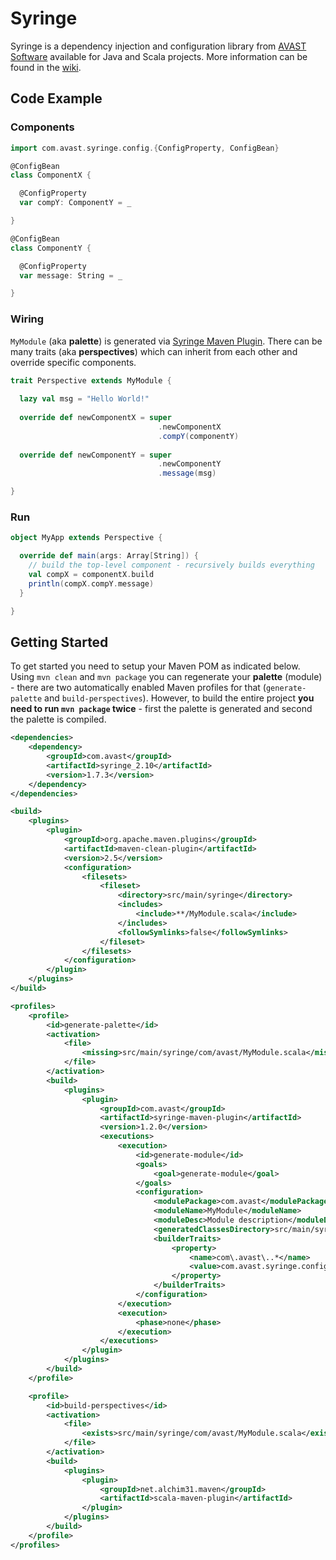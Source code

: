 # Syringe

Syringe is a dependency injection and configuration library from [AVAST Software](http://www.avast.com "AVAST Software") 
available for Java and Scala projects. More information can be found in the 
[wiki](https://github.com/avast-open/syringe/wiki "Syringe wiki").

## Code Example

### Components

```scala
import com.avast.syringe.config.{ConfigProperty, ConfigBean}

@ConfigBean
class ComponentX {

  @ConfigProperty
  var compY: ComponentY = _

}

@ConfigBean
class ComponentY {

  @ConfigProperty
  var message: String = _

}
```

### Wiring

`MyModule` (aka __palette__) is generated via [Syringe Maven Plugin](https://github.com/avast-open/syringe-maven-plugin "Syringe Maven Plugin").
There can be many traits (aka __perspectives__) which can inherit from each other and override specific components.

```scala
trait Perspective extends MyModule {
      
  lazy val msg = "Hello World!"
      
  override def newComponentX = super
                                 .newComponentX
                                 .compY(componentY)
      
  override def newComponentY = super
                                 .newComponentY
                                 .message(msg)

}
```

### Run

```scala
object MyApp extends Perspective {

  override def main(args: Array[String]) {
    // build the top-level component - recursively builds everything
    val compX = componentX.build
    println(compX.compY.message)
  }

}
```

## Getting Started

To get started you need to setup your Maven POM as indicated below. Using `mvn clean` and `mvn package` you can 
regenerate your __palette__ (module) - there are two automatically enabled Maven profiles for that 
(`generate-palette` and `build-perspectives`). However, to build the entire project __you need to run `mvn package` twice__ - 
first the palette is generated and second the palette is compiled.

```xml
<dependencies>
    <dependency>
        <groupId>com.avast</groupId>
        <artifactId>syringe_2.10</artifactId>
        <version>1.7.3</version>
    </dependency>
</dependencies>

<build>
    <plugins>
        <plugin>
            <groupId>org.apache.maven.plugins</groupId>
            <artifactId>maven-clean-plugin</artifactId>
            <version>2.5</version>
            <configuration>
                <filesets>
                    <fileset>
                        <directory>src/main/syringe</directory>
                        <includes>
                            <include>**/MyModule.scala</include>
                        </includes>
                        <followSymlinks>false</followSymlinks>
                    </fileset>
                </filesets>
            </configuration>
        </plugin>
    </plugins>
</build>

<profiles>
    <profile>
        <id>generate-palette</id>
        <activation>
            <file>
                <missing>src/main/syringe/com/avast/MyModule.scala</missing>
            </file>
        </activation>
        <build>
            <plugins>
                <plugin>
                    <groupId>com.avast</groupId>
                    <artifactId>syringe-maven-plugin</artifactId>
                    <version>1.2.0</version>
                    <executions>
                        <execution>
                            <id>generate-module</id>
                            <goals>
                                <goal>generate-module</goal>
                            </goals>
                            <configuration>
                                <modulePackage>com.avast</modulePackage>
                                <moduleName>MyModule</moduleName>
                                <moduleDesc>Module description</moduleDesc>
                                <generatedClassesDirectory>src/main/syringe</generatedClassesDirectory>
                                <builderTraits>
                                    <property>
                                        <name>com\.avast\..*</name>
                                        <value>com.avast.syringe.config.perspective.JMXRegistry</value>
                                    </property>
                                </builderTraits>
                            </configuration>
                        </execution>
                        <execution>
                            <phase>none</phase>
                        </execution>
                    </executions>
                </plugin>
            </plugins>
        </build>
    </profile>

    <profile>
        <id>build-perspectives</id>
        <activation>
            <file>
                <exists>src/main/syringe/com/avast/MyModule.scala</exists>
            </file>
        </activation>
        <build>
            <plugins>
                <plugin>
                    <groupId>net.alchim31.maven</groupId>
                    <artifactId>scala-maven-plugin</artifactId>
                </plugin>
            </plugins>
        </build>
    </profile>
</profiles>
```
